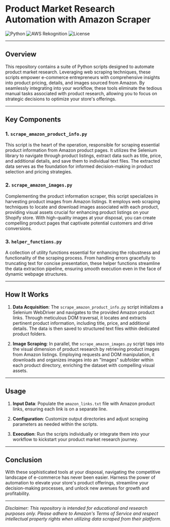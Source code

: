 # Product Market Research Automation with Amazon Scraper

![Python](https://img.shields.io/badge/Python-3.7%2B-blue)
![AWS Rekognition](https://img.shields.io/badge/AWS%20Rekognition-Ready-orange)
![License](https://img.shields.io/badge/License-MIT-green)

---

## Overview

This repository contains a suite of Python scripts designed to automate product market research. Leveraging web scraping techniques, these scripts empower e-commerce entrepreneurs with comprehensive insights into product pricing, details, and images sourced from Amazon. By seamlessly integrating into your workflow, these tools eliminate the tedious manual tasks associated with product research, allowing you to focus on strategic decisions to optimize your store's offerings.

---

## Key Components

### 1. `scrape_amazon_product_info.py`

This script is the heart of the operation, responsible for scraping essential product information from Amazon product pages. It utilizes the Selenium library to navigate through product listings, extract data such as title, price, and additional details, and save them to individual text files. The extracted data serves as the foundation for informed decision-making in product selection and pricing strategies.

### 2. `scrape_amazon_images.py`

Complementing the product information scraper, this script specializes in harvesting product images from Amazon listings. It employs web scraping techniques to locate and download images associated with each product, providing visual assets crucial for enhancing product listings on your Shopify store. With high-quality images at your disposal, you can create compelling product pages that captivate potential customers and drive conversions.

### 3. `helper_functions.py`

A collection of utility functions essential for enhancing the robustness and functionality of the scraping process. From handling errors gracefully to truncating text for concise presentation, these helper functions streamline the data extraction pipeline, ensuring smooth execution even in the face of dynamic webpage structures.

---

## How It Works

1. **Data Acquisition**: The `scrape_amazon_product_info.py` script initializes a Selenium WebDriver and navigates to the provided Amazon product links. Through meticulous DOM traversal, it locates and extracts pertinent product information, including title, price, and additional details. The data is then saved to structured text files within dedicated product folders.

2. **Image Scraping**: In parallel, the `scrape_amazon_images.py` script taps into the visual dimension of product research by retrieving product images from Amazon listings. Employing requests and DOM manipulation, it downloads and organizes images into an "Images" subfolder within each product directory, enriching the dataset with compelling visual assets.

---

## Usage

1. **Input Data**: Populate the `amazon_links.txt` file with Amazon product links, ensuring each link is on a separate line.

2. **Configuration**: Customize output directories and adjust scraping parameters as needed within the scripts.

3. **Execution**: Run the scripts individually or integrate them into your workflow to kickstart your product market research journey.

---

## Conclusion

With these sophisticated tools at your disposal, navigating the competitive landscape of e-commerce has never been easier. Harness the power of automation to elevate your store's product offerings, streamline your decision-making processes, and unlock new avenues for growth and profitability.

---

*Disclaimer: This repository is intended for educational and research purposes only. Please adhere to Amazon's Terms of Service and respect intellectual property rights when utilizing data scraped from their platform.*
